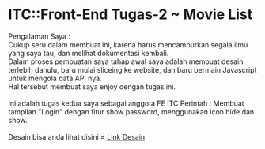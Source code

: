 # ITC::Front-End Tugas-2 ~ Movie List

Pengalaman Saya :\
Cukup seru dalam membuat ini, karena harus mencampurkan segala ilmu yang saya tau, dan melihat dokumentasi kembali.\
Dalam proses pembuatan saya tahap awal saya adalah membuat desain terlebih dahulu, baru mulai sliceing ke website, dan baru bermain Javascript untuk mengola data API nya.\
Hal tersebut membuat saya enjoy dengan tugas ini.\
\
Ini adalah tugas kedua saya sebagai anggota FE ITC
Perintah : Membuat tampilan "Login" dengan fitur show password, menggunakan icon hide dan show.\
\
Desain bisa anda lihat disini = [Link Desain](https://www.figma.com/file/Zg8Aca3zlLLLxw3FASM58e/Movie-List---ITC-FE-(Tugas)?type=design&node-id=0%3A1&mode=design&t=NlEVMlniHsV0ABCE-1)
